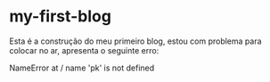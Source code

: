# my-first-blog
Esta é a construção do meu primeiro blog, estou com problema para colocar no ar, apresenta o seguinte erro:

NameError at /
name 'pk' is not defined
